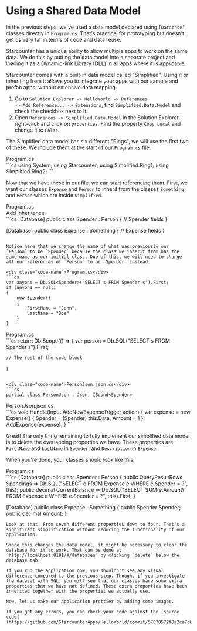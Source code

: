 # Using a Shared Data Model

In the previous steps, we've used a data model declared using `[Database]` classes directly in `Program.cs`. That's practical for prototyping but doesn't get us very far in terms of code and data reuse.

Starcounter has a unique ability to allow multiple apps to work on the same data. We do this by putting the data model into a separate project and loading it as a Dynamic-link Library (DLL) in all apps where it is applicable.

Starcounter comes with a built-in data model called "Simplified". Using it or inheriting from it allows you to integrate your apps with our sample and prefab apps, without extensive data mapping.

1. Go to <code>Solution Explorer -> HelloWorld -> References -> Add Reference... -> Extensions</code>, find <code>Simplified.Data.Model</code> and check the checkbox next to it.
2. Open `References -> Simplified.Data.Model` in the Solution Explorer, right-click and click on `properties`. Find the property `Copy Local` and change it to `False`.

The Simplified data model has six different "Rings", we will use the first two of these. We include them at the start of our `Program.cs` file.

<div class="code-name">Program.cs</div>
```cs
using System;
using Starcounter;
using Simplified.Ring1;
using Simplified.Ring2;
```

Now that we have these in our file, we can start referencing them. First, we want our classes `Expense` and `Person` to inherit from the classes `Something` and `Person` which are inside `Simplified`.

<div class="code-name">Program.cs</div><div class="code-name code-title">Add inheritence</div>
```cs
[Database]
public class Spender : Person
{
  // Spender fields
}

[Database]
public class Expense : Something
{
  // Expense fields
}
```

Notice here that we change the name of what was previously our `Person` to be `Spender` because the class we inherit from has the same name as our initial class. Due of this, we will need to change all our references of `Person` to be `Spender` instead.

<div class="code-name">Program.cs</div>
```cs
var anyone = Db.SQL<Spender>("SELECT s FROM Spender s").First;
if (anyone == null)
{
    new Spender()
    {
        FirstName = "John",
        LastName = "Doe"
    }
}
```

<div class="code-name">Program.cs</div>
```cs
return Db.Scope(() =>
{
    var person = Db.SQL<Spender>("SELECT s FROM Spender s").First;

    // The rest of the code block
}
```

<div class="code-name">PersonJson.json.cs</div>
```cs
partial class PersonJson : Json, IBound<Spender>
```

<div class="code-name">PersonJson.json.cs</div>
```cs
void Handle(Input.AddNewExpenseTrigger action)
{
  var expense = new Expense()
  {
      Spender = (Spender) this.Data,
      Amount = 1
  };
  AddExpense(expense);
}
```

Great! The only thing remaining to fully implement our simplified data model is to delete the overlapping properties we have. These properties are `FirstName` and `LastName` in `Spender`, and `Description` in `Expense`.

When you're done, your classes should look like this:

<div class="code-name">Program.cs</div>
```cs
[Database]
public class Spender : Person
{
    public QueryResultRows<Expense> Spendings => Db.SQL<Expense>("SELECT e FROM Expense e WHERE e.Spender = ?", this);
    public decimal CurrentBalance => Db.SQL<decimal>("SELECT SUM(e.Amount) FROM Expense e WHERE e.Spender = ?", this).First;
}

[Database]
public class Expense : Something
{
    public Spender Spender;
    public decimal Amount;
}
```
Look at that! From seven different properties down to four. That's a significant simplification without reducing the functionality of our application.

Since this changes the data model, it might be necessary to clear the database for it to work. That can be done at `http://localhost:8181/#/databases` by clicking `delete` below the database tab.

If you run the application now, you shouldn't see any visual difference compared to the previous step. Though, if you investigate the dataset with SQL, you will see that our classes have some extra properties that we have not defined. These extra properties have been inherited together with the properties we actually use.

Now, let us make our application prettier by adding some images.

If you get any errors, you can check your code against the [source code](https://github.com/StarcounterApps/HelloWorld/commit/57070572f8a2ca7d04d430061eb4c542a1197b3e).
